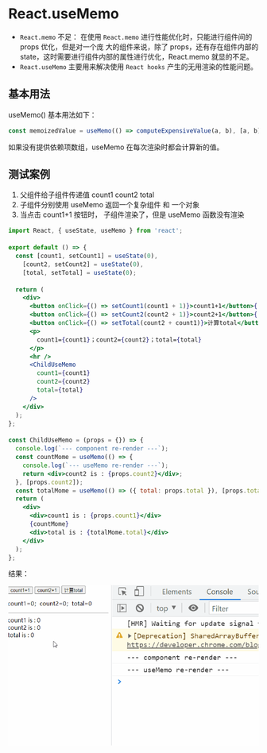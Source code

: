 # React.useMemo

- `React.memo` 不足： 在使用 `React.memo` 进行性能优化时，只能进行组件间的 props 优化，但是对一个庞
  大的组件来说，除了 props，还有存在组件内部的 state，这时需要进行组件内部的属性进行优化，React.memo
  就显的不足。
- `React.useMemo` 主要用来解决使用 `React hooks` 产生的无用渲染的性能问题。

## 基本用法

useMemo() 基本用法如下：

```jsx
const memoizedValue = useMemo(() => computeExpensiveValue(a, b), [a, b]);
```

如果没有提供依赖项数组，useMemo 在每次渲染时都会计算新的值。

## 测试案例

1. 父组件给子组件传递值 count1 count2 total
2. 子组件分别使用 useMemo 返回一个复杂组件 和 一个对象
3. 当点击 count1+1 按钮时， 子组件渲染了，但是 useMemo 函数没有渲染

```jsx
import React, { useState, useMemo } from 'react';

export default () => {
  const [count1, setCount1] = useState(0),
    [count2, setCount2] = useState(0),
    [total, setTotal] = useState(0);

  return (
    <div>
      <button onClick={() => setCount1(count1 + 1)}>count1+1</button>{' '}
      <button onClick={() => setCount2(count2 + 1)}>count2+1</button>{' '}
      <button onClick={() => setTotal(count2 + count1)}>计算total</button>
      <p>
        count1={count1}；count2={count2}；total={total}
      </p>
      <hr />
      <ChildUseMemo
        count1={count1}
        count2={count2}
        total={total}
      />
    </div>
  );
};

const ChildUseMemo = (props = {}) => {
  console.log(`--- component re-render ---`);
  const countMome = useMemo(() => {
    console.log(`--- useMemo re-render ---`);
    return <div>count2 is : {props.count2}</div>;
  }, [props.count2]);
  const totalMome = useMemo(() => ({ total: props.total }), [props.total]);
  return (
    <div>
      <div>count1 is : {props.count1}</div>
      {countMome}
      <div>total is : {totalMome.total}</div>
    </div>
  );
};
```

结果：

![useMemo](assets/useMemo.gif)
